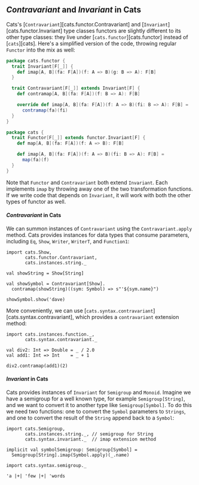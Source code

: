 ## *Contravariant* and *Invariant* in Cats

Cats's [`Contravariant`][cats.functor.Contravariant] and [`Invariant`][cats.functor.Invariant] type classes functors are slightly different to its other type classes: they live under [`cats.functor`][cats.functor] instead of [`cats`][cats]. Here's a simplified version of the code, throwing regular `Functor` into the mix as well:

```scala
package cats.functor {
  trait Invariant[F[_]] {
    def imap[A, B](fa: F[A])(f: A => B)(g: B => A): F[B]
  }

  trait Contravariant[F[_]] extends Invariant[F] {
    def contramap[A, B](fa: F[A])(f: B => A): F[B]

    override def imap[A, B](fa: F[A])(f: A => B)(fi: B => A): F[B] =
      contramap(fa)(fi)
  }
}

package cats {
  trait Functor[F[_]] extends functor.Invariant[F] {
    def map[A, B](fa: F[A])(f: A => B): F[B]

    def imap[A, B](fa: F[A])(f: A => B)(fi: B => A): F[B] =
      map(fa)(f)
  }
}
```

Note that `Functor` and `Contravariant` both extend `Invariant`.
Each implements `imap` by throwing away one of the two transformation functions.
If we write code that depends on `Invariant`,
it will work with both the other types of functor as well.

#### *Contravariant* in Cats

We can summon instances of `Contravariant`
using the `Contravariant.apply` method.
Cats provides instances for data types that consume parameters,
including `Eq`, `Show`, `Writer`, `WriterT`, and `Function1`:

```tut:book
import cats.Show,
       cats.functor.Contravariant,
       cats.instances.string._

val showString = Show[String]

val showSymbol = Contravariant[Show].
  contramap(showString)((sym: Symbol) => s"'${sym.name}")

showSymbol.show('dave)
```

More conveniently, we can use
[`cats.syntax.contravariant`][cats.syntax.contravariant],
which provides a `contravariant` extension method:

```tut:book
import cats.instances.function._,
       cats.syntax.contravariant._

val div2: Int => Double = _ / 2.0
val add1: Int => Int    = _ + 1

div2.contramap(add1)(2)
```

#### *Invariant* in Cats

Cats provides instances of `Invariant` for `Semigroup` and `Monoid`.
Imagine we have a semigroup for a well known type, for example `Semigroup[String]`,
and we want to convert it to another type like `Semigroup[Symbol]`.
To do this we need two functions: one to convert the `Symbol` parameters to `Strings`,
and one to convert the result of the `String` append back to a `Symbol`:

```tut:book
import cats.Semigroup,
       cats.instances.string._, // semigroup for String
       cats.syntax.invariant._  // imap extension method

implicit val symbolSemigroup: Semigroup[Symbol] =
  Semigroup[String].imap(Symbol.apply)(_.name)

import cats.syntax.semigroup._

'a |+| 'few |+| 'words
```
